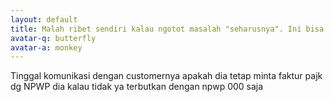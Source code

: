 ```yaml
---
layout: default
title: Malah ribet sendiri kalau ngotot masalah "seharusnya". Ini bisa dibuat simpel kok...
avatar-q: butterfly
avatar-a: monkey
---
```

Tinggal komunikasi dengan  customernya apakah dia tetap minta faktur pajk dg NPWP dia kalau tidak ya terbutkan dengan npwp 000 saja
